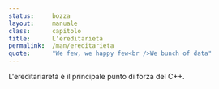 ```yaml
---
status:     bozza
layout:     manuale
class:      capitolo
title:      L'ereditarietà
permalink:  /man/ereditarieta
quote:      "We few, we happy few<br />We bunch of data"
---
```


L'ereditariaretà è il principale punto di forza del C++.


<!--
L'ereditarietà può essere o singola o multipla.

Le classi del C++, per quanto duttili, non possono descrivere dei concetti astratti come: amore, arte o Dio.
Come potrebbe essere, una classe Dio?

Quando una nuova classe deriva da un'unica classe base, l'ereditarietà
viene detta singola; se invece una classe deriva da due o più classi
base, l'ereditarietà viene detta multipla. 

Alcuni linguaggi di programmazione permettono solo l'ereditarietà
singola; il C++ permette entrambe le tipologie.

Data una classe: `umano` si possono ridefinire gli operatori di relazione per capire se un oggetto sia piò o meno ricco o più o meno giovane di un altro, ma sarebbe estremamente complesso scrivere una funzione che permetta di capire se un oggetto sia più o meno amato da un altro.
Nel caso di oggetti che hanno una linea genealogica comune, la funzione potrebbe basarsi, come dice Dawkins, sulla percentuale di DNA che i due oggetti condividono, moltiplicata per il tempo passato insieme, tenendo conto anche di com'è stato quel tempo, ma nel caso di due oggetti che appartengono a genealogie differenti, quale sarebbe l'algoritmo?

Forse come classi astratte

Classi astratte, funzioni virtuali e virtuali pure.

-->

